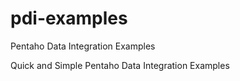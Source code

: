 # pdi-examples
Pentaho Data Integration Examples

Quick and Simple Pentaho Data Integration Examples

